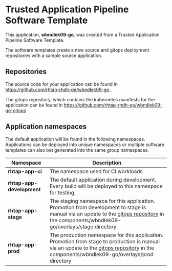 # Trusted Application Pipeline Software Template

This application, **wbndlek09-go**, was created from a Trusted Application Pipeline Software Template.

The software templates create a new source and gitops deployment repositories with a sample source application. 

## Repositories

The source code for your application can be found in [https://github.com/rhtap-rhdh-qe/wbndlek09-go ](https://github.com/rhtap-rhdh-qe/wbndlek09-go ).
 
The gitops repository, which contains the kubernetes manifests for the application can be found in 
[https://github.com/rhtap-rhdh-qe/wbndlek09-go-gitops ](https://github.com/rhtap-rhdh-qe/wbndlek09-go-gitops ) 

## Application namespaces 

The default application will be found in the following namespaces. Applications can be deployed into unique namespaces or multiple software templates can also bet generated into the same group namespaces.  

|  Namespace   |  Description   |  
| -------- | -------- |
| **rhtap-app-ci** | The namespace used for CI workloads |
| **rhtap-app-development** | The default application during development. Every build will be deployed to this namespace for testing. |
| **rhtap-app-stage** | The staging namespace for this application. Promotion from development to stage is manual via an update to the [gitops repository](https://github.com/rhtap-rhdh-qe/wbndlek09-go-gitops ) in the components/wbndlek09-go/overlays/stage directory |
| **rhtap-app-prod** | The production namespace for this application. Promotion from stage to production is manual via an update to the [gitops repository](https://github.com/rhtap-rhdh-qe/wbndlek09-go-gitops ) in the components/wbndlek09-go/overlays/prod directory |